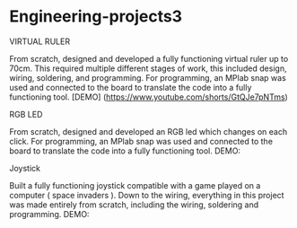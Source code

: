 # Engineering-projects3
VIRTUAL RULER

From scratch, designed and developed a fully functioning virtual ruler up to 70cm.
This required multiple different stages of work, this included design, wiring, soldering, and programming.
For programming, an MPlab snap was used and connected to the board to translate the code into a fully functioning tool.
[DEMO] (https://www.youtube.com/shorts/GtQJe7pNTms)

RGB LED

From scratch, designed and developed an RGB led which changes on each click.
For programming, an MPlab snap was used and connected to the board to translate the code into a fully functioning tool.
DEMO:

Joystick

Built a fully functioning joystick compatible with a game played on a computer ( space invaders ).
Down to the wiring, everything in this project was made entirely from scratch, including the wiring, soldering and programming.
DEMO:
